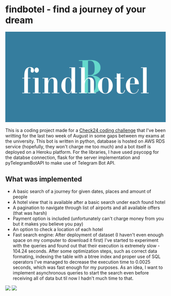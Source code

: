 # findbotel - find a journey of your dream

![](https://raw.githubusercontent.com/kshpdr/findbotel/main/media/findbotel_word.png "Logo findbotel")

This is a coding project made for a [Check24 coding challenge](https://github.com/check24-scholarships/holiday-challenge) that I've been writting for the last two week
of August in some gaps between my exams at the university. This bot is written in python, database is hosted on AWS RDS service (hopefully, they won't 
charge me too much) and a bot itself is deployed on a Heroku platform. For the libraries, I have used psycopg for the databse connection, flask for the server 
implementation and pyTelegramBotAPI to make use of Telegram Bot API.

## What was implemented

- A basic search of a journey for given dates, places and amount of people
- A hotel view that is available after a basic search under each found hotel
- A pagination to navigate through list of airports and all available offers (that was harsh)
- Payment option is included (unfortunately can't charge money from you but it makes you believe you pay)
- An option to check a location of each hotel
- Fast search engine: After deployment of dataset (I haven't even enough space on my computer to download it first) I've started to experiment with the
queries and found out that their execution is extremely slow - 104.24 seconds. After some optimization steps, such as correct data formating, indexing the table with a btree index and proper use of SQL operators I've managed to decrease
the execution time to 0.0025 seconds, which was fast enough for my purposes. As an idea, I want to implement asynchronous queries to start the search even 
before receiving all of data but til now I hadn't much time to that.

![](https://media.giphy.com/media/Baj94CdIEzwUXSYqsC/giphy.gif)
![](https://media.giphy.com/media/KCLaSBsgqNZ95EFMoW/giphy.gif)
